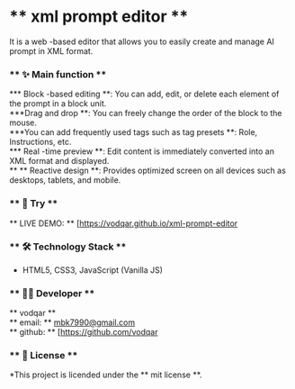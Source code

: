 # ** xml prompt editor **

It is a web -based editor that allows you to easily create and manage AI prompt in XML format.

### ** ✨ Main function **

*** Block -based editing **: You can add, edit, or delete each element of the prompt in a block unit.  
***Drag and drop **: You can freely change the order of the block to the mouse.  
***You can add frequently used tags such as tag presets **: Role, Instructions, etc.  
*** Real -time preview **: Edit content is immediately converted into an XML format and displayed.  
** ** Reactive design **: Provides optimized screen on all devices such as desktops, tablets, and mobile.

### ** 🚀 Try **

** LIVE DEMO: ** [https://vodqar.github.io/xml-prompt-editor

### ** 🛠️ Technology Stack **

* HTML5, CSS3, JavaScript (Vanilla JS)

### ** 👨‍💻 Developer **

** vodqar **  
** email: ** mbk7990@gmail.com  
** github: ** [https://github.com/vodqar

### ** 📜 License **

*This project is licended under the ** mit license **.
